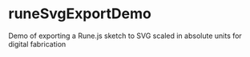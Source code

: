 # runeSvgExportDemo

Demo of exporting a Rune.js sketch to SVG scaled in absolute units for digital fabrication
